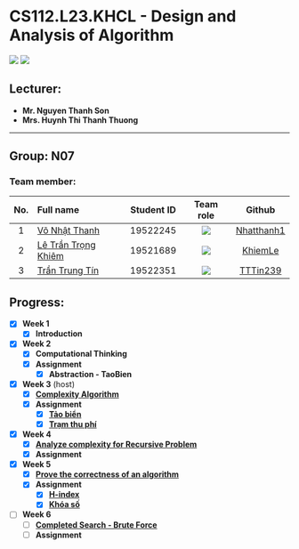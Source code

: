 # CS112.L23.KHCL - Design and Analysis of Algorithm
![](https://img.shields.io/badge/Status-working-brightgreen) [![](https://img.shields.io/badge/Contributors-3-brightgreen)](https://github.com/TienNguyenKha/CS112.L23.KHCL---Analysis-and-Design-of-Algorithms/graphs/contributors)
## Lecturer:
- **Mr. Nguyen Thanh Son**   
- **Mrs. Huynh Thi Thanh Thuong**
---
## Group: N07

### Team member:
|No.| Full name         |Student ID       |Team role      |Github|
|:-:|:------------------|:---------:|:--------:|:-----------:|
| 1	|[Võ Nhật Thanh](https://www.facebook.com/lht1.1.3.0.1.2/)	| 19522245	| ![](https://img.shields.io/badge/-Leader-yellow) |[Nhatthanh1](https://github.com/Nhatthanh1)|
| 2	|[Lê Trần Trọng Khiêm](https://www.facebook.com/khiemle2409)	| 19521689	| ![](https://img.shields.io/badge/-Member-yellow)  |[KhiemLe](https://github.com/khiemledev)|
| 3	|[Trần Trung Tín](https://www.facebook.com/tttin23.9)	  | 19522351	| ![](https://img.shields.io/badge/-Member-yellow)  |[TTTin239](https://github.com/TTTin239)|

## Progress: 
- [x] **Week 1** 
  - [x] **Introduction**

- [x] **Week 2** 
  - [x] **Computational Thinking**
  - [x] **Assignment**
    - [x] **Abstraction - TaoBien**

- [x] **Week 3** (host)
  - [x] **[Complexity Algorithm]()**
  - [x] **Assignment**
    - [x] **[Tảo biển]()**
    - [x] **[Trạm thu phí]()**

- [x] **Week 4**
  - [x] **[Analyze complexity for Recursive Problem]()**
  - [x] **Assignment**

- [x] **Week 5**
  - [x] **[Prove the correctness of an algorithm]()**
  - [x] **Assignment**
    - [x] **[H-index]()**
    - [x] **[Khóa số]()**
   
- [ ] **Week 6**
  - [ ] **[Completed Search - Brute Force]()**
  - [ ] **Assignment**

